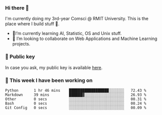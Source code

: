 ### Hi there 👋

I'm currently doing my 3rd-year Comsci @ RMIT University. This is the place where I build stuff 👀. 

- 🌱I’m currently learning AI, Statistic, OS and Unix stuff.
- 👯 I’m looking to collaborate on Web Applications and Machine Learning projects.

### 🔑 Public key

In case you ask, my public key is available [here](https://public.auspham.dev/).

### 📅 This week I have been working on
<!--START_SECTION:waka-->
```text
Python       1 hr 46 mins    ██████████████████░░░░░░░   72.43 % 
Markdown     39 mins         ██████▓░░░░░░░░░░░░░░░░░░   26.93 % 
Other        0 secs          ░░░░░░░░░░░░░░░░░░░░░░░░░   00.31 % 
Bash         0 secs          ░░░░░░░░░░░░░░░░░░░░░░░░░   00.24 % 
Git Config   0 secs          ░░░░░░░░░░░░░░░░░░░░░░░░░   00.09 % 
```
<!--END_SECTION:waka-->

<!--
**rockmanvnx6/rockmanvnx6** is a ✨ _special_ ✨ repository because its `README.md` (this file) appears on your GitHub profile.

Here are some ideas to get you started:

- 🔭 I’m currently working on ...
- 🌱 I’m currently learning ...
- 👯 I’m looking to collaborate on ...
- 🤔 I’m looking for help with ...
- 💬 Ask me about ...
- 📫 How to reach me: ...
- 😄 Pronouns: ...
- ⚡ Fun fact: ...
-->
